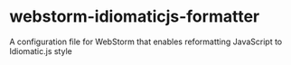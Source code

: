 # webstorm-idiomaticjs-formatter
A configuration file for WebStorm that enables reformatting JavaScript to Idiomatic.js style
